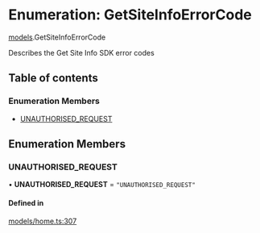 # Enumeration: GetSiteInfoErrorCode

[models](../wiki/models).GetSiteInfoErrorCode

Describes the Get Site Info SDK error codes

## Table of contents

### Enumeration Members

- [UNAUTHORISED\_REQUEST](../wiki/models.GetSiteInfoErrorCode#unauthorised_request)

## Enumeration Members

### UNAUTHORISED\_REQUEST

• **UNAUTHORISED\_REQUEST** = ``"UNAUTHORISED_REQUEST"``

#### Defined in

[models/home.ts:307](https://gitlab.com/baliganikhil/blackmirror-sdk/-/blob/349365c/src/models/home.ts#L307)
